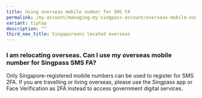 ```yaml
---
title: Using overseas mobile number for SMS FA
permalink: /my-account/managing-my-singpass-account/overseas-mobile-number-fa/
variant: tiptap
description: ""
third_nav_title: Singaporeans located overseas
---
```

<h3>I am relocating overseas. Can I use my overseas mobile number for Singpass SMS FA?</h3>
<p>Only Singapore-registered mobile numbers can be used to register for SMS
2FA. If you are travelling or living overseas, please use the Singpass
app or Face Verification as 2FA instead to access government digital services.</p>
<p></p>
